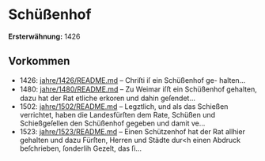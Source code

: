 # Schüßenhof

**Ersterwähnung:** 1426

## Vorkommen
- 1426: [jahre/1426/README.md](../jahre/1426/README.md) – Chriſti iſ ein Schüßenhof ge-
halten...
- 1480: [jahre/1480/README.md](../jahre/1480/README.md) – Zu Weimar iſﬅ ein Schüßenhof gehalten, dazu hat
der Rat etliche erkoren und dahin geſendet...
- 1502: [jahre/1502/README.md](../jahre/1502/README.md) – Legztlich, und als das Schießen verrichtet, haben
die Landesfürſten dem Rate, Schüßen und Schießgeſellen
den Schüßenhof gegeben und damit ve...
- 1523: [jahre/1523/README.md](../jahre/1523/README.md) – Einen Schützenhof hat der Rat allhier gehalten und
dazu Fürſten, Herren und Städte dur<h einen Abdruck
beſchrieben, ſonderlih Gezelt, das ſi...
